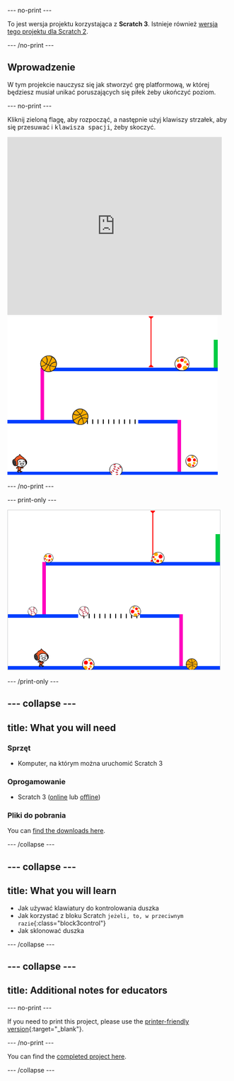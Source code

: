 \--- no-print \---

To jest wersja projektu korzystająca z **Scratch 3**. Istnieje również [wersja tego projektu dla Scratch 2](https://projects.raspberrypi.org/en/projects/dodgeball-scratch2).

\--- /no-print \---

## Wprowadzenie

W tym projekcie nauczysz się jak stworzyć grę platformową, w której będziesz musiał unikać poruszających się piłek żeby ukończyć poziom.

\--- no-print \---

Kliknij zieloną flagę, aby rozpocząć, a następnie użyj klawiszy strzałek, aby się przesuwać i <kbd>klawisza spacji</kbd>, żeby skoczyć.

<div class="scratch-preview">
  <iframe allowtransparency="true" width="485" height="402" src="https://scratch.mit.edu/projects/embed/251809924/?autostart=false" frameborder="0" scrolling="no"></iframe>
  <img src="images/dodge-final.png">
</div>

\--- /no-print \---

\--- print-only \---

![gra w dwa ognie](images/dodgeball-showcase.png)

\--- /print-only \---

## \--- collapse \---

## title: What you will need

### Sprzęt

+ Komputer, na którym można uruchomić Scratch 3

### Oprogamowanie

+ Scratch 3 ([online](https://scratch.mit.edu/projects/editor/) lub [offline](https://scratch.mit.edu/download/))

### Pliki do pobrania

You can [find the downloads here](http://rpf.io/p/en/dodgeball-go).

\--- /collapse \---

## \--- collapse \---

## title: What you will learn

+ Jak używać klawiatury do kontrolowania duszka
+ Jak korzystać z bloku Scratch `jeżeli, to, w przeciwnym razie`{:class="block3control"}
+ Jak sklonować duszka

\--- /collapse \---

## \--- collapse \---

## title: Additional notes for educators

\--- no-print \---

If you need to print this project, please use the [printer-friendly version](https://projects.raspberrypi.org/en/projects/dodgeball/print){:target="_blank"}.

\--- /no-print \---

You can find the [completed project here](http://rpf.io/p/en/dodgeball-get).

\--- /collapse \---